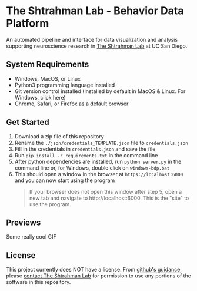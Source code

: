 # The Shtrahman Lab - Behavior Data Platform

An automated pipeline and interface for data visualization and analysis supporting neuroscience research in [The Shtrahman Lab](https://www.shtrahmanlab.org) at UC San Diego.

## System Requirements

- Windows, MacOS, or Linux
- Python3 programming language installed
- Git version control installed (Installed by default in MacOS & Linux. For Windows, click here)
- Chrome, Safari, or Firefox as a default browser

## Get Started

1. Download a zip file of this repository
2. Rename the `./json/credentials_TEMPLATE.json` file to `credentials.json`
3. Fill in the credentials in `credentials.json` and save the file
4. Run `pip install -r requirements.txt` in the command line
5. After python dependencies are installed, run `python server.py` in the command line or, for Windows, double click on `windows-bdp.bat`
6. This should open a window in the browser at `https://localhost:6000` and you can now start using the program
   > If your browser does not open this window after step 5, open a new tab and navigate to http://localhost:6000. This is the "site" to use the program.

## Previews

Some really cool GIF

## License

This project currently does NOT have a license. From [github's guidance](https://choosealicense.com/no-permission/), please [contact The Shtrahman Lab](https://shtrahmanlab.org/contact/) for permission to use any portions of the software in this repository.
